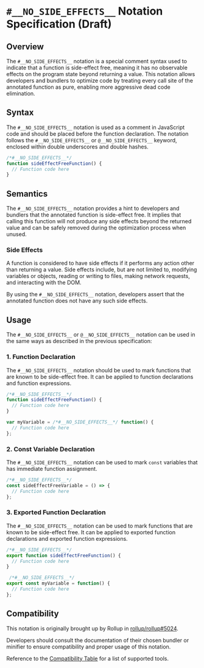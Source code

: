 # `#__NO_SIDE_EFFECTS__` Notation Specification (Draft)

## Overview

The `#__NO_SIDE_EFFECTS__` notation is a special comment syntax used to indicate that a function is side-effect free, meaning it has no observable effects on the program state beyond returning a value. This notation allows developers and bundlers to optimize code by treating every call site of the annotated function as pure, enabling more aggressive dead code elimination.

## Syntax

The `#__NO_SIDE_EFFECTS__` notation is used as a comment in JavaScript code and should be placed before the function declaration. The notation follows the `#__NO_SIDE_EFFECTS__` or `@__NO_SIDE_EFFECTS__` keyword, enclosed within double underscores and double hashes.

```javascript
/*#__NO_SIDE_EFFECTS__*/
function sideEffectFreeFunction() {
  // Function code here
}
```

## Semantics

The `#__NO_SIDE_EFFECTS__` notation provides a hint to developers and bundlers that the annotated function is side-effect free. It implies that calling this function will not produce any side effects beyond the returned value and can be safely removed during the optimization process when unused.

### Side Effects

A function is considered to have side effects if it performs any action other than returning a value. Side effects include, but are not limited to, modifying variables or objects, reading or writing to files, making network requests, and interacting with the DOM.

By using the `#__NO_SIDE_EFFECTS__` notation, developers assert that the annotated function does not have any such side effects.

## Usage

The `#__NO_SIDE_EFFECTS__` or `@__NO_SIDE_EFFECTS__` notation can be used in the same ways as described in the previous specification:

### 1. Function Declaration

The `#__NO_SIDE_EFFECTS__` notation should be used to mark functions that are known to be side-effect free. It can be applied to function declarations and function expressions.

```javascript
/*#__NO_SIDE_EFFECTS__*/
function sideEffectFreeFunction() {
  // Function code here
}

var myVariable = /*#__NO_SIDE_EFFECTS__*/ function() {
  // Function code here
};
```

### 2. Const Variable Declaration

The `#__NO_SIDE_EFFECTS__` notation can be used to mark `const` variables that has immediate function assignment. 

```javascript
/*#__NO_SIDE_EFFECTS__*/
const sideEffectFreeVariable = () => {
  // Function code here
};
```

### 3. Exported Function Declaration

The `#__NO_SIDE_EFFECTS__` notation can be used to mark functions that are known to be side-effect free. It can be applied to exported function declarations and exported function expressions.

```javascript
/*#__NO_SIDE_EFFECTS__*/
export function sideEffectFreeFunction() {
  // Function code here
}

 /*#__NO_SIDE_EFFECTS__*/ 
export const myVariable = function() {
  // Function code here
};
```

## Compatibility

This notation is originally brought up by Rollup in [rollup/rollup#5024](https://github.com/rollup/rollup/pull/5024).

Developers should consult the documentation of their chosen bundler or minifier to ensure compatibility and proper usage of this notation.

Reference to the [Compatibility Table](./no-side-effects-notation-compatibility.md) for a list of supported tools.

